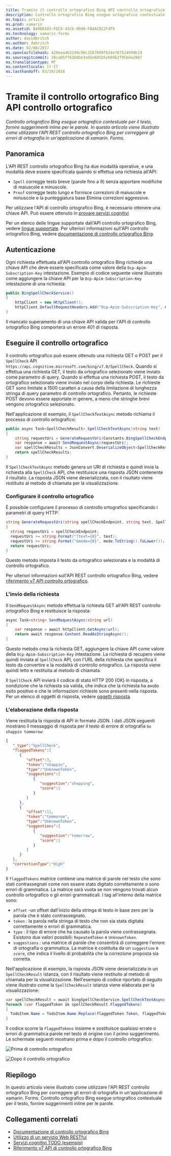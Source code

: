 ```yaml
---
title: Tramite il controllo ortografico Bing API controllo ortografico
description: Controllo ortografico Bing esegue ortografico contestuale per il testo, fornire suggerimenti inline per le parole. In questo articolo viene illustrato come utilizzare l'API REST controllo ortografico Bing per correggere gli errori di ortografia in un'applicazione di xamarin. Forms.
ms.topic: article
ms.prod: xamarin
ms.assetid: B40EB103-FDC0-45C6-9940-FB4ACDC2F4F9
ms.technology: xamarin-forms
author: davidbritch
ms.author: dabritch
ms.date: 02/08/2017
ms.openlocfilehash: 420eea4622d9c90c3587899fb24e707524990b19
ms.sourcegitcommit: 20ca85ff638dbe3a85e601b5eb09b2f95bda2807
ms.translationtype: MT
ms.contentlocale: it-IT
ms.lasthandoff: 03/28/2018
---
```

# <a name="spell-checking-using-the-bing-spell-check-api"></a>Tramite il controllo ortografico Bing API controllo ortografico

_Controllo ortografico Bing esegue ortografico contestuale per il testo, fornire suggerimenti inline per le parole. In questo articolo viene illustrato come utilizzare l'API REST controllo ortografico Bing per correggere gli errori di ortografia in un'applicazione di xamarin. Forms._

## <a name="overview"></a>Panoramica

L'API REST controllo ortografico Bing ha due modalità operative, e una modalità deve essere specificata quando si effettua una richiesta all'API:

- `Spell` corregge testo breve (parole fino a 9) senza apportare modifiche di maiuscole e minuscole.
- `Proof` corregge testo lungo e fornisce correzioni di maiuscole e minuscole e la punteggiatura base Elimina correzioni aggressive.

Per utilizzare l'API di controllo ortografico Bing, è necessario ottenere una chiave API. Può essere ottenuto in [provare servizi cognitivi](https://azure.microsoft.com/try/cognitive-services/)

Per un elenco delle lingue supportate dall'API controllo ortografico Bing, vedere [lingue supportate](/azure/cognitive-services/bing-spell-check/bing-spell-check-supported-languages/). Per ulteriori informazioni sull'API controllo ortografico Bing, vedere [documentazione di controllo ortografico Bing](/azure/cognitive-services/bing-spell-check/).

## <a name="authentication"></a>Autenticazione

Ogni richiesta effettuata all'API controllo ortografico Bing richiede una chiave API che deve essere specificata come valore della `Ocp-Apim-Subscription-Key` intestazione. Esempio di codice seguente viene illustrato come aggiungere la chiave API per la `Ocp-Apim-Subscription-Key` intestazione di una richiesta:

```csharp
public BingSpellCheckService()
{
    httpClient = new HttpClient();
    httpClient.DefaultRequestHeaders.Add("Ocp-Apim-Subscription-Key", Constants.BingSpellCheckApiKey);
}
```

Il mancato superamento di una chiave API valida per l'API di controllo ortografico Bing comporterà un errore 401 di risposta.

## <a name="performing-spell-checking"></a>Eseguire il controllo ortografico

Il controllo ortografico può essere ottenuto una richiesta GET o POST per il `SpellCheck` API `https://api.cognitive.microsoft.com/bing/v7.0/SpellCheck`. Quando si effettua una richiesta GET, il testo da ortografico selezionato viene inviato come parametro di query. Quando si effettua una richiesta POST, il testo da ortografico selezionato viene inviato nel corpo della richiesta. Le richieste GET sono limitate a 1500 caratteri a causa della limitazione di lunghezza stringa di query parametro di controllo ortografico. Pertanto, le richieste POST devono essere apportate in genere, a meno che stringhe brevi vengono ortografico selezionato.

Nell'applicazione di esempio, il `SpellCheckTextAsync` metodo richiama il processo di controllo ortografico:

```csharp
public async Task<SpellCheckResult> SpellCheckTextAsync(string text)
{
    string requestUri = GenerateRequestUri(Constants.BingSpellCheckEndpoint, text, SpellCheckMode.Spell);
    var response = await SendRequestAsync(requestUri);
    var spellCheckResults = JsonConvert.DeserializeObject<SpellCheckResult>(response);
    return spellCheckResults;
}
```

Il `SpellCheckTextAsync` metodo genera un URI di richiesta e quindi invia la richiesta alla `SpellCheck` API, che restituisce una risposta JSON contenente il risultato. La risposta JSON viene deserializzata, con il risultato viene restituito al metodo di chiamata per la visualizzazione.

### <a name="configuring-spell-checking"></a>Configurare il controllo ortografico

È possibile configurare il processo di controllo ortografico specificando i parametri di query HTTP:

```csharp
string GenerateRequestUri(string spellCheckEndpoint, string text, SpellCheckMode mode)
{
  string requestUri = spellCheckEndpoint;
  requestUri += string.Format("?text={0}", text);                         // text to spell check
  requestUri += string.Format("&mode={0}", mode.ToString().ToLower());    // spellcheck mode - proof or spell
  return requestUri;
}
```

Questo metodo imposta il testo da ortografico selezionata e la modalità di controllo ortografico.

Per ulteriori informazioni sull'API REST controllo ortografico Bing, vedere [riferimento v7 API controllo ortografico](/rest/api/cognitiveservices/bing-spell-check-api-v7-reference/).

### <a name="sending-the-request"></a>L'invio della richiesta

Il `SendRequestAsync` metodo effettua la richiesta GET all'API REST controllo ortografico Bing e restituisce la risposta:

```csharp
async Task<string> SendRequestAsync(string url)
{
    var response = await httpClient.GetAsync(url);
    return await response.Content.ReadAsStringAsync();
}
```

Questo metodo crea la richiesta GET, aggiungere la chiave API come valore della `Ocp-Apim-Subscription-Key` intestazione. La richiesta di recupero viene quindi inviata al `SpellCheck` API, con l'URL della richiesta che specifica il testo da convertire e la modalità di controllo ortografico. La risposta viene quindi letto e restituita al metodo di chiamata.

Il `SpellCheck` API invierà il codice di stato HTTP 200 (OK) in risposta, a condizione che la richiesta sia valida, che indica che la richiesta ha avuto esito positivo e che le informazioni richieste sono presenti nella risposta. Per un elenco di oggetti di risposta, vedere [oggetti risposta](/rest/api/cognitiveservices/bing-spell-check-api-v7-reference#response-objects).

### <a name="processing-the-response"></a>L'elaborazione della risposta

Viene restituita la risposta di API in formato JSON. I dati JSON seguenti mostrano il messaggio di risposta per il testo di errore di ortografia `Go shappin tommorow`:

```json
{  
   "_type":"SpellCheck",
   "flaggedTokens":[  
      {  
         "offset":3,
         "token":"shappin",
         "type":"UnknownToken",
         "suggestions":[  
            {  
               "suggestion":"shopping",
               "score":1
            }
         ]
      },
      {  
         "offset":11,
         "token":"tommorow",
         "type":"UnknownToken",
         "suggestions":[  
            {  
               "suggestion":"tomorrow",
               "score":1
            }
         ]
      }
   ],
   "correctionType":"High"
}
```

Il `flaggedTokens` matrice contiene una matrice di parole nel testo che sono stati contrassegnati come non essere stato digitato correttamente o sono errori di grammatica. La matrice sarà vuota se non vengono trovati alcun controllo ortografico o gli errori grammaticali. I tag all'interno della matrice sono:

- `offset` -un offset dall'inizio della stringa di testo in base zero per la parola che è stato contrassegnato.
- `token` : la parola nella stringa di testo che non sia stata digitata correttamente o errori di grammatica.
- `type` : il tipo di errore che ha causato la parola viene contrassegnata. Esistono due valori possibili: `RepeatedToken` e `UnknownToken`.
- `suggestions` : una matrice di parole che consentirà di correggere l'errore di ortografia o grammatica. La matrice è costituita da un `suggestion` e `score`, che indica il livello di probabilità che la correzione proposta sia corretta.

Nell'applicazione di esempio, la risposta JSON viene deserializzata in un `SpellCheckResult` istanza, con il risultato viene restituito al metodo di chiamata per la visualizzazione. Nell'esempio di codice riportato di seguito viene illustrato come la `SpellCheckResult` istanza viene elaborata per la visualizzazione:

```csharp
var spellCheckResult = await bingSpellCheckService.SpellCheckTextAsync(TodoItem.Name);
foreach (var flaggedToken in spellCheckResult.FlaggedTokens)
{
  TodoItem.Name = TodoItem.Name.Replace(flaggedToken.Token, flaggedToken.Suggestions.FirstOrDefault().Suggestion);
}
```

Il codice scorre la `FlaggedTokens` insieme e sostituisce qualsiasi errate o errori di grammatica parole nel testo di origine con il primo suggerimento. Le schermate seguenti mostrano prima e dopo il controllo ortografico:

![](spell-check-images/before-spell-check.png "Prima di controllo ortografico")

![](spell-check-images/after-spell-check.png "Dopo il controllo ortografico")

## <a name="summary"></a>Riepilogo

In questo articolo viene illustrato come utilizzare l'API REST controllo ortografico Bing per correggere gli errori di ortografia in un'applicazione di xamarin. Forms. Controllo ortografico Bing esegue ortografico contestuale per il testo, fornire suggerimenti inline per le parole.

## <a name="related-links"></a>Collegamenti correlati

- [Documentazione di controllo ortografico Bing](/azure/cognitive-services/bing-spell-check/)
- [Utilizzo di un servizio Web RESTful](~/xamarin-forms/data-cloud/consuming/rest.md)
- [Servizi cognitivi TODO (esempio)](https://developer.xamarin.com/samples/xamarin-forms/WebServices/TodoCognitiveServices/)
- [Riferimento v7 API di controllo ortografico Bing](/rest/api/cognitiveservices/bing-spell-check-api-v7-reference/)
